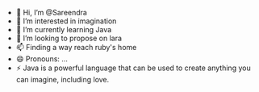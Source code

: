 - 👋 Hi, I’m @Sareendra
- 👀 I’m interested in imagination 
- 🌱 I’m currently learning Java
- 💞️ I’m looking to propose on lara
- 📫 Finding a way reach ruby's home
- 😄 Pronouns: ...
- ⚡ Java is a powerful language that can be used to create anything you can imagine, including love.

<!---
Sareendra is a ✨ special ✨ Mysterious because its `README.md` (this file) appears on your GitHub profile.
You can click the Preview link to take a look at your changes.
--->
